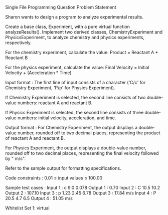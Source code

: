 Single File Programming Question
Problem Statement



Sharon wants to design a program to analyze experimental results. 



Create a base class, Experiment, with a pure virtual function analyzeResults(). Implement two derived classes, ChemistryExperiment and PhysicsExperiment, to analyze chemistry and physics experiments, respectively. 



For the chemistry experiment, calculate the value: Product = Reactant A * Reactant B

For the physics experiment, calculate the value: Final Velocity = Initial Velocity + (Acceleration * Time)

Input format :
The first line of input consists of a character ('C/c' for Chemistry Experiment, 'P/p' for Physics Experiment).

If Chemistry Experiment is selected, the second line consists of two double-value numbers: reactant A and reactant B.

If Physics Experiment is selected, the second line consists of three double-value numbers: initial velocity, acceleration, and time.

Output format :
For Chemistry Experiment, the output displays a double-value number, rounded off to two decimal places, representing the product of reactant A and reactant B.

For Physics Experiment, the output displays a double-value number, rounded off to two decimal places, representing the final velocity followed by " m/s".



Refer to the sample output for formatting specifications.

Code constraints :
0.01 ≤ input values ≤ 100.00

Sample test cases :
Input 1 :
c
9.0 0.078
Output 1 :
0.70
Input 2 :
C
10.5 10.2
Output 2 :
107.10
Input 3 :
p
1.23 2.45 6.78
Output 3 :
17.84 m/s
Input 4 :
P
20.5 4.7 6.5
Output 4 :
51.05 m/s

Whitelist
Set 1:
virtual